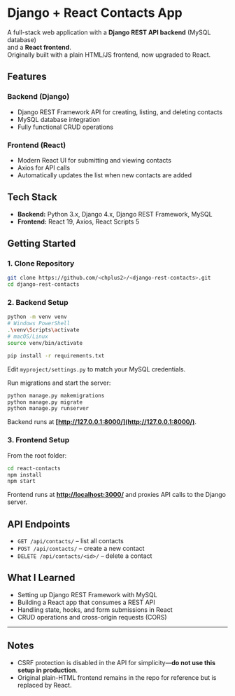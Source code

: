 # Django + React Contacts App

A full-stack web application with a **Django REST API backend** (MySQL database)  
and a **React frontend**.  
Originally built with a plain HTML/JS frontend, now upgraded to React.

## Features

### Backend (Django)
- Django REST Framework API for creating, listing, and deleting contacts
- MySQL database integration
- Fully functional CRUD operations

### Frontend (React)
- Modern React UI for submitting and viewing contacts
- Axios for API calls
- Automatically updates the list when new contacts are added

## Tech Stack
- **Backend:** Python 3.x, Django 4.x, Django REST Framework, MySQL  
- **Frontend:** React 19, Axios, React Scripts 5

## Getting Started

### 1. Clone Repository
```bash
git clone https://github.com/<chplus2>/<django-rest-contacts>.git
cd django-rest-contacts
````

### 2. Backend Setup

```bash
python -m venv venv
# Windows PowerShell
.\venv\Scripts\activate
# macOS/Linux
source venv/bin/activate

pip install -r requirements.txt
```

Edit `myproject/settings.py` to match your MySQL credentials.

Run migrations and start the server:

```bash
python manage.py makemigrations
python manage.py migrate
python manage.py runserver
```

Backend runs at **[http://127.0.0.1:8000/](http://127.0.0.1:8000/)**.

### 3. Frontend Setup

From the root folder:

```bash
cd react-contacts
npm install
npm start
```

Frontend runs at **[http://localhost:3000/](http://localhost:3000/)** and proxies API calls to the Django server.

## API Endpoints

* `GET /api/contacts/` – list all contacts
* `POST /api/contacts/` – create a new contact
* `DELETE /api/contacts/<id>/` – delete a contact

## What I Learned

* Setting up Django REST Framework with MySQL
* Building a React app that consumes a REST API
* Handling state, hooks, and form submissions in React
* CRUD operations and cross-origin requests (CORS)

---

## Notes

* CSRF protection is disabled in the API for simplicity—**do not use this setup in production**.
* Original plain-HTML frontend remains in the repo for reference but is replaced by React.
